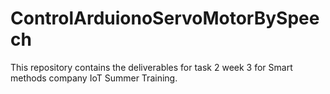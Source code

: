 # ControlArduionoServoMotorBySpeech
This repository contains the deliverables for task 2 week 3 for Smart methods company IoT Summer Training.
